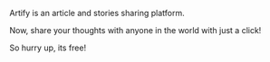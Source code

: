 Artify is an article and stories sharing platform.

Now, share your thoughts with anyone in the world with just a click!

So hurry up, its free!